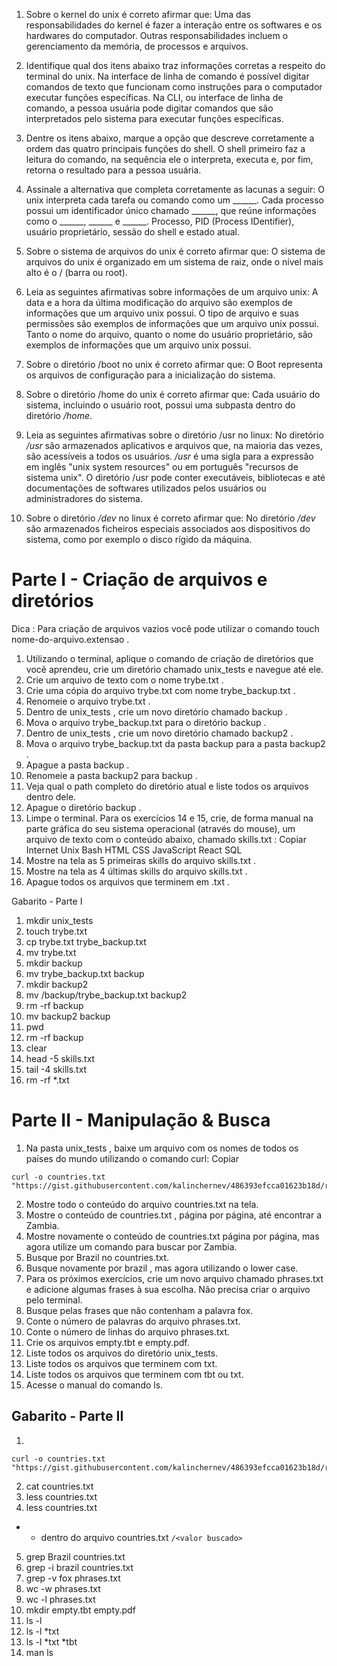 1. Sobre o kernel do unix é correto afirmar que:
Uma das responsabilidades do kernel é fazer a interação entre os softwares e os hardwares do computador. Outras responsabilidades incluem o gerenciamento da memória, de processos e arquivos.

2. Identifique qual dos itens abaixo traz informações corretas a respeito do terminal do unix.
Na interface de linha de comando é possível digitar comandos de texto que funcionam como instruções para o computador executar funções específicas.
Na CLI, ou interface de linha de comando, a pessoa usuária pode digitar comandos que são interpretados pelo sistema para executar funções específicas.

3. Dentre os itens abaixo, marque a opção que descreve corretamente a ordem das quatro principais funções do shell.
O shell primeiro faz a leitura do comando, na sequência ele o interpreta, executa e, por fim, retorna o resultado para a pessoa usuária.

4. Assinale a alternativa que completa corretamente as lacunas a seguir:
O unix interpreta cada tarefa ou comando como um ______. Cada processo possui um identificador único chamado ______, que reúne informações como o ______, ______ e ______.
Processo, PID (Process IDentifier), usuário proprietário, sessão do shell e estado atual.

5. Sobre o sistema de arquivos do unix é correto afirmar que:
O sistema de arquivos do unix é organizado em um sistema de raiz, onde o nível mais alto é o / (barra ou root).

6. Leia as seguintes afirmativas sobre informações de um arquivo unix:
A data e a hora da última modificação do arquivo são exemplos de informações que um arquivo unix possui.
O tipo de arquivo e suas permissões são exemplos de informações que um arquivo unix possui.
Tanto o nome do arquivo, quanto o nome do usuário proprietário, são exemplos de informações que um arquivo unix possui.

7. Sobre o diretório /boot no unix é correto afirmar que:
O Boot representa os arquivos de configuração para a inicialização do sistema.

8. Sobre o diretório /home do unix é correto afirmar que:
Cada usuário do sistema, incluindo o usuário root, possui uma subpasta dentro do diretório _/home_.

9. Leia as seguintes afirmativas sobre o diretório /usr no linux:
No diretório _/usr_ são armazenados aplicativos e arquivos que, na maioria das vezes, são acessíveis a todos os usuários.
_/usr_ é uma sigla para a expressão em inglês "unix system resources" ou em português "recursos de sistema unix".
O diretório /usr pode conter executáveis, bibliotecas e até documentações de softwares utilizados pelos usuários ou administradores do sistema.

10. Sobre o diretório _/dev_ no linux é correto afirmar que:
No diretório _/dev_ são armazenados ficheiros especiais associados aos dispositivos do sistema, como por exemplo o disco rígido da máquina.

# Parte I - Criação de arquivos e diretórios
Dica : Para criação de arquivos vazios você pode utilizar o comando touch nome-do-arquivo.extensao .
1. Utilizando o terminal, aplique o comando de criação de diretórios que você aprendeu, crie um diretório chamado unix_tests e navegue até ele.
2. Crie um arquivo de texto com o nome trybe.txt .
3. Crie uma cópia do arquivo trybe.txt com nome trybe_backup.txt .
4. Renomeie o arquivo trybe.txt .
5. Dentro de unix_tests , crie um novo diretório chamado backup .
6. Mova o arquivo trybe_backup.txt para o diretório backup .
7. Dentro de unix_tests , crie um novo diretório chamado backup2 .
8. Mova o arquivo trybe_backup.txt da pasta backup para a pasta backup2 .
9. Apague a pasta backup .
10. Renomeie a pasta backup2 para backup .
11. Veja qual o path completo do diretório atual e liste todos os arquivos dentro dele.
12. Apague o diretório backup .
13. Limpe o terminal.
Para os exercícios 14 e 15, crie, de forma manual na parte gráfica do seu sistema operacional (através do mouse), um arquivo de texto com o conteúdo abaixo, chamado skills.txt :
Copiar
Internet
Unix
Bash
HTML
CSS
JavaScript
React
SQL
14. Mostre na tela as 5 primeiras skills do arquivo skills.txt .
15. Mostre na tela as 4 últimas skills do arquivo skills.txt .
16. Apague todos os arquivos que terminem em .txt .

Gabarito - Parte I
1. mkdir unix_tests
2. touch trybe.txt
3. cp trybe.txt trybe_backup.txt
4. mv trybe.txt <nome novo>
5. mkdir backup
6. mv trybe_backup.txt backup
7. mkdir backup2
8. mv /backup/trybe_backup.txt backup2
9. rm -rf backup
10. mv backup2 backup
11. pwd
12. rm -rf backup
13. clear
14. head -5 skills.txt
15. tail -4 skills.txt
16. rm -rf *.txt

# Parte II - Manipulação & Busca
1. Na pasta unix_tests , baixe um arquivo com os nomes de todos os países do mundo utilizando o comando curl:
Copiar

```
curl -o countries.txt "https://gist.githubusercontent.com/kalinchernev/486393efcca01623b18d/raw/daa24c9fea66afb7d68f8d69f0c4b8eeb9406e83/countries"
```

2. Mostre todo o conteúdo do arquivo countries.txt na tela.
3. Mostre o conteúdo de countries.txt , página por página, até encontrar a Zambia.
4. Mostre novamente o conteúdo de countries.txt página por página, mas agora utilize um comando para buscar por Zambia.
5. Busque por Brazil no countries.txt.
6. Busque novamente por brazil , mas agora utilizando o lower case.
7. Para os próximos exercícios, crie um novo arquivo chamado phrases.txt e adicione algumas frases à sua escolha. Não precisa criar o arquivo pelo terminal.
8. Busque pelas frases que não contenham a palavra fox.
9. Conte o número de palavras do arquivo phrases.txt.
10. Conte o número de linhas do arquivo phrases.txt.
11. Crie os arquivos empty.tbt e empty.pdf.
12. Liste todos os arquivos do diretório unix_tests.
13. Liste todos os arquivos que terminem com txt.
14. Liste todos os arquivos que terminem com tbt ou txt.
15. Acesse o manual do comando ls.

## Gabarito - Parte II
1. 
```
curl -o countries.txt "https://gist.githubusercontent.com/kalinchernev/486393efcca01623b18d/raw/daa24c9fea66afb7d68f8d69f0c4b8eeb9406e83/countries"
```
2. cat countries.txt
3. less countries.txt
4. less countries.txt
- - dentro do arquivo countries.txt `/<valor buscado>`
5. grep Brazil countries.txt
6. grep -i brazil countries.txt
7. grep -v fox phrases.txt
8. wc -w phrases.txt
9. wc -l phrases.txt
10. mkdir empty.tbt empty.pdf
11. ls -l
12. ls -l *txt
13. ls -l *txt *tbt
14. man ls